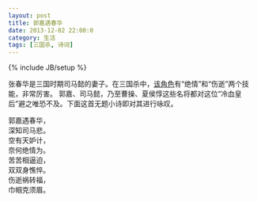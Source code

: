 ```yaml
---
layout: post
title: 郭嘉遇春华
date: 2013-12-02 22:00:0
category: 生活
tags: [三国杀, 诗词]
---
```

{% include JB/setup %}

张春华是三国时期司马懿的妻子。在三国杀中，[该角色](http://www.3gsha.com/wujiang/zhangchunhua.html)有“绝情”和“伤逝”两个技能，非常厉害。
郭嘉、司马懿，乃至曹操、夏侯惇这些名将都对这位“冷血皇后”避之唯恐不及。下面这首无题小诗即对其进行咏叹。

<!--more-->
郭嘉遇春华，  
深知司马悲。  
空有天妒计，  
奈何绝情为。  
苦苦相逼迫，  
双双身憔悴。  
伤逝祸转福，  
巾帼克须眉。
